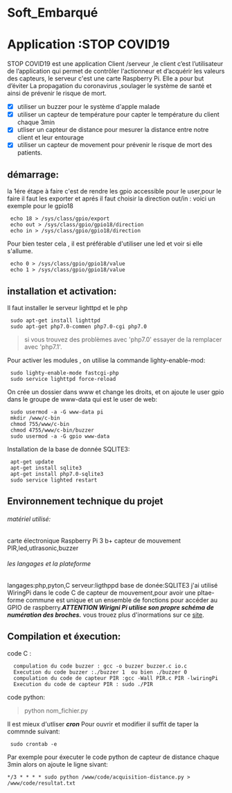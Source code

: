 # Soft_Embarqué

# Application :STOP COVID19
STOP COVID19 est une application Client /serveur ,le client c’est l’utilisateur de l’application qui permet de contrôler l‘actionneur  et d’acquérir les valeurs des capteurs, le serveur c'est une carte Raspberry Pi.
Elle a pour but d’éviter La propagation du coronavirus ,soulager le système de santé et ainsi de prévenir le risque de mort.
- [x] utiliser un buzzer pour le système d'apple malade
- [x] utiliser un capteur de température pour capter le température du client chaque 3min
- [x] utliser un capteur de distance pour mesurer la distance entre notre client et leur entourage
- [x] utiliser un capteur de movement pour prévenir le risque de mort des patients.

## démarrage:
la 1ére étape à faire c'est de rendre les gpio accessible pour le user,pour le faire il faut les exporter et aprés il faut choisir la direction out/in :
voici un exemple pour le gpio18
```
 echo 18 > /sys/class/gpio/export
 echo out > /sys/class/gpio/gpio18/direction
 echo in > /sys/class/gpio/gpio18/direction
```
Pour bien tester cela , il est préférable d'utiliser une led et voir si elle s'allume. 
```
 echo 0 > /sys/class/gpio/gpio18/value 
 echo 1 > /sys/class/gpio/gpio18/value 
```

## installation et activation:
Il faut installer le serveur lighttpd et le php
```
 sudo apt-get install lighttpd
 sudo apt-get php7.0-commen php7.0-cgi php7.0
```
 > si vous trouvez des problèmes avec 'php7.0' essayer de la remplacer avec 'php7.1'.

Pour activer les modules , on utilise la commande lighty-enable-mod:
```
 sudo lighty-enable-mode fastcgi-php
 sudo service lighttpd force-reload
```
On crée un dossier dans www et change les droits, et on ajoute le user gpio dans le groupe de www-data qui est le user de web:
```
 sudo usermod -a -G www-data pi
 mkdir /www/c-bin
 chmod 755/www/c-bin
 chmod 4755/www/c-bin/buzzer
 sudo usermod -a -G gpio www-data
```
Installation de la base de donnée SQLITE3:
```
 apt-get update
 apt-get install sqlite3
 apt-get install php7.0-sqlite3
 sudo service lighted restart
```

## Environnement technique du projet
###### matériel utilisé:
 carte électronique Raspberry Pi 3 b+
 capteur de mouvement PIR,led,utlrasonic,buzzer
###### les langages et la plateforme
 langages:php,pyton,C
 serveur:ligthppd
 base de donée:SQLITE3
 j'ai utilisé WiringPi dans le code C de capteur de mouvement,pour avoir une pltae-forme commune est unique et un ensemble de fonctions pour accéder au GPIO de raspberry.***ATTENTION Wirigni Pi utilise son propre schéma de numération des broches.*** vous trouez plus d'inormations sur ce [site](https://fr.pinout.xyz/pinout/wiringpi).

## Compilation et éxecution:
code C :
```
  compulation du code buzzer : gcc -o buzzer buzzer.c io.c
  Execution du code buzzer :./buzzer 1  ou bien ./buzzer 0
  compulation du code de capteur PIR :gcc -Wall PIR.c PIR -lwiringPi
  Execution du code de capteur PIR : sudo ./PIR
 ```
code python:
 > python nom_fichier.py

Il est mieux d'utliser ***cron***
Pour ouvrir et modifier il suffit de taper la commnde suivant:
```
 sudo crontab -e
```
Par exemple pour éxecuter le code python de capteur de distance chaque 3min alors on ajoute le ligne sivant:
```
*/3 * * * * sudo python /www/code/acquisition-distance.py > /www/code/resultat.txt
```
